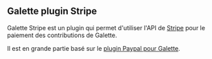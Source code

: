 ## Galette plugin Stripe

Galette Stripe est un plugin qui permet d'utiliser l'API de [Stripe](https://stripe.com) pour le paiement des contributions de Galette.

Il est en grande partie basé sur le [plugin Paypal pour Galette](https://doc.galette.eu/fr/master/plugins/paypal.html).
